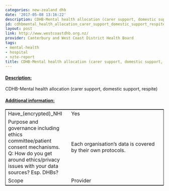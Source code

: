 ```yaml
---
categories: new-zealand dhb
date: '2017-05-08 13:16:22'
description: CDHB-Mental health allocation (carer support, domestic support, respite)
id: cdhbmental_health_allocation_carer_support_domestic_support_respite
layout: post
link: http://www.westcoastdhb.org.nz/
provider: Canterbury and West Coast District Health Board
tags:
- mental-health
- hospital
- nzte-report
title: CDHB-Mental health allocation (carer support, domestic support, respite)
---
```



 <h4> <u>Description:</u> </h4>
CDHB-Mental health allocation (carer support, domestic support, respite)
 <h4> <u>Additional information:</u> </h4>
 <table style="border: 1px solid">
 <tr> <td width="40%">Have_(encrypted)_NHI</td> <td>Yes</td> </tr>
 <tr> <td width="40%">Purpose and governance including ethics committee/patient consent mechanisms. Q: How do you get around ethics/privacy issues with your data sources? Esp. DHBs?</td> <td>Each organisation’s data is covered by their own protocols. </td> </tr>
 <tr> <td width="40%">Scope</td> <td>Provider</td> </tr>
 </table>